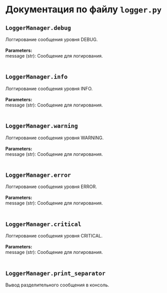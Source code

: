 # Документация по файлу `logger.py`

## `LoggerManager.debug`<br>
Логгирование сообщения уровня DEBUG.<br>
<br>
**Parameters:**<br>
message (str): Сообщение для логирования.<br>
<br>
## `LoggerManager.info`<br>
Логгирование сообщения уровня INFO.<br>
<br>
**Parameters:**<br>
message (str): Сообщение для логирования.<br>
<br>
## `LoggerManager.warning`<br>
Логгирование сообщения уровня WARNING.<br>
<br>
**Parameters:**<br>
message (str): Сообщение для логирования.<br>
<br>
## `LoggerManager.error`<br>
Логгирование сообщения уровня ERROR.<br>
<br>
**Parameters:**<br>
message (str): Сообщение для логирования.<br>
<br>
## `LoggerManager.critical`<br>
Логгирование сообщения уровня CRITICAL.<br>
<br>
**Parameters:**<br>
message (str): Сообщение для логирования.<br>
<br>
## `LoggerManager.print_separator`<br>
Вывод разделительного сообщения в консоль.<br>
<br>
